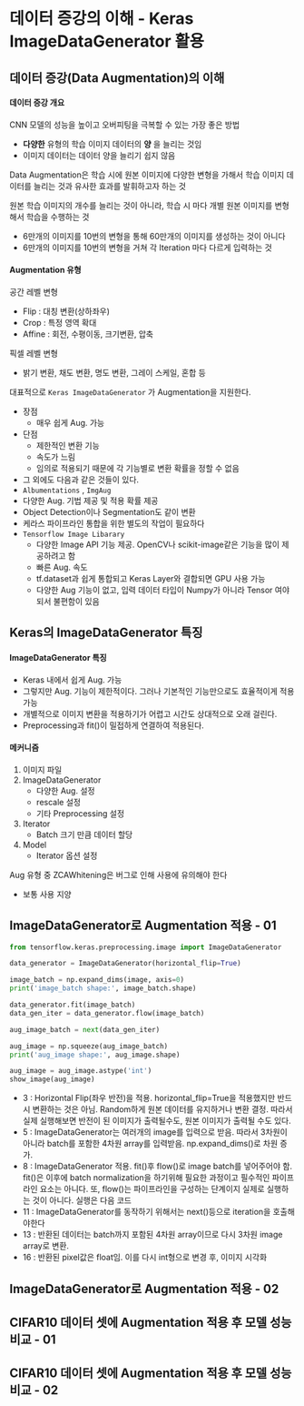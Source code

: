 # 데이터 증강의 이해 - Keras ImageDataGenerator 활용

## 데이터 증강\(Data Augmentation\)의 이해

#### 데이터 증강 개요

CNN 모델의 성능을 높이고 오버피팅을 극복할 수 있는 가장 좋은 방법

* **다양한** 유형의 학습 이미지 데이터의 **양** 을 늘리는 것임
* 이미지 데이터는 데이터 양을 늘리기 쉽지 않음

Data Augmentation은 학습 시에 원본 이미지에 다양한 변형을 가해서 학습 이미지 데이터를 늘리는 것과 유사한 효과를 발휘하고자 하는 것

원본 학습 이미지의 개수를 늘리는 것이 아니라, 학습 시 마다 개별 원본 이미지를 변형해서 학습을 수행하는 것

* 6만개의 이미지를 10번의 변형을 통해 60만개의 이미지를 생성하는 것이 아니다
* 6만개의 이미지를 10번의 변형을 거쳐 각 Iteration 마다 다르게 입력하는 것

#### Augmentation 유형

공간 레벨 변형

* Flip : 대칭 변환\(상하좌우\)
* Crop : 특정 영역 확대
* Affine : 회전, 수평이동, 크기변환, 압축

픽셀 레벨 변형

* 밝기 변환, 채도 변환, 명도 변환, 그레이 스케일, 혼합 등



대표적으로 `Keras ImageDataGenerator` 가 Augmentation을 지원한다.

* 장점
  * 매우 쉽게 Aug. 가능
* 단점 
  * 제한적인 변환 기능
  * 속도가 느림
  * 임의로 적용되기 때문에 각 기능별로 변환 확률을 정할 수 없음
* 그 외에도 다음과 같은 것들이 있다.
*  `Albumentations` , `ImgAug`
  * 다양한 Aug. 기법 제공 및 적용 확률 제공
  * Object Detection이나 Segmentation도 같이 변환
  * 케라스 파이프라인 통합을 위한 별도의 작업이 필요하다
* `Tensorflow Image Libarary`
  * 다양한 Image API 기능 제공. OpenCV나 scikit-image같은 기능을 많이 제공하려고 함
  * 빠른 Aug. 속도
  * tf.dataset과 쉽게 통합되고 Keras Layer와 결합되면 GPU 사용 가능
  * 다양한 Aug 기능이 없고, 입력 데이터 타입이 Numpy가 아니라 Tensor 여야 되서 불편함이 있음



## Keras의 ImageDataGenerator 특징

#### ImageDataGenerator 특징

* Keras 내에서 쉽게 Aug. 가능
* 그렇지만 Aug. 기능이 제한적이다. 그러나 기본적인 기능만으로도 효율적이게 적용 가능
* 개별적으로 이미지 변환을 적용하기가 어렵고 시간도 상대적으로 오래 걸린다.
* Preprocessing과 fit\(\)이 밀접하게 연결하여 적용된다.

#### 메커니즘

1. 이미지 파일
2. ImageDataGenerator
   * 다양한 Aug. 설정
   * rescale 설정
   * 기타 Preprocessing 설정
3. Iterator
   * Batch 크기 만큼 데이터 할당
4. Model
   * Iterator 옵션 설정

Aug 유형 중 ZCAWhitening은 버그로 인해 사용에 유의해야 한다

* 보통 사용 지양





## ImageDataGenerator로 Augmentation 적용 - 01

```python
from tensorflow.keras.preprocessing.image import ImageDataGenerator

data_generator = ImageDataGenerator(horizontal_flip=True)

image_batch = np.expand_dims(image, axis=0)
print('image_batch shape:', image_batch.shape)

data_generator.fit(image_batch)
data_gen_iter = data_generator.flow(image_batch)

aug_image_batch = next(data_gen_iter)

aug_image = np.squeeze(aug_image_batch)
print('aug_image shape:', aug_image.shape)

aug_image = aug_image.astype('int')
show_image(aug_image)
```

* 3 : Horizontal Flip\(좌우 반전\)을 적용. horizontal\_flip=True을 적용했지만 반드시 변환하는 것은 아님. Random하게 원본 데이터를 유지하거나 변환 결정. 따라서 실제 실행해보면 반전이 된 이미지가 출력될수도, 원본 이미지가 출력될 수도 있다.
* 5 : ImageDataGenerator는 여러개의 image를 입력으로 받음. 따라서 3차원이 아니라 batch를 포함한 4차원 array를 입력받음. np.expand\_dims\(\)로 차원 증가.
* 8 : ImageDataGenerator 적용. fit\(\)후 flow\(\)로 image batch를 넣어주어야 함. fit\(\)은 이후에 batch normalization을 하기위해 필요한 과정이고 필수적인 파이프라인 요소는 아니다. 또, flow\(\)는 파이프라인을 구성하는 단계이지 실제로 실행하는 것이 아니다. 실행은 다음 코드
* 11 : ImageDataGenerator를 동작하기 위해서는 next\(\)등으로 iteration을 호출해야한다
* 13 : 반환된 데이터는 batch까지 포함된 4차원 array이므로 다시 3차원 image array로 변환.
* 16 : 반환된 pixel값은 float임. 이를 다시 int형으로 변경 후, 이미지 시각화

## ImageDataGenerator로 Augmentation 적용 - 02

## CIFAR10 데이터 셋에 Augmentation 적용 후 모델 성능 비교 - 01

## CIFAR10 데이터 셋에 Augmentation 적용 후 모델 성능 비교 - 02

